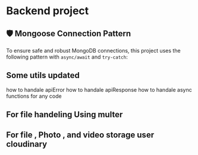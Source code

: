 # Backend project

## 🛡 Mongoose Connection Pattern

To ensure safe and robust MongoDB connections, this project uses the following pattern with `async/await` and `try-catch`:

## Some utils updated

how to handale apiError
how to handale apiResponse
how to handale async functions for any code

## For file handeling Using multer

## For file , Photo , and video storage user cloudinary
